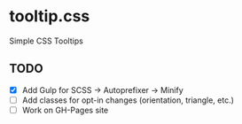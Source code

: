 # tooltip.css
Simple CSS Tooltips

## TODO
- [x] Add Gulp for SCSS -> Autoprefixer -> Minify
- [ ] Add classes for opt-in changes (orientation, triangle, etc.)
- [ ] Work on GH-Pages site
